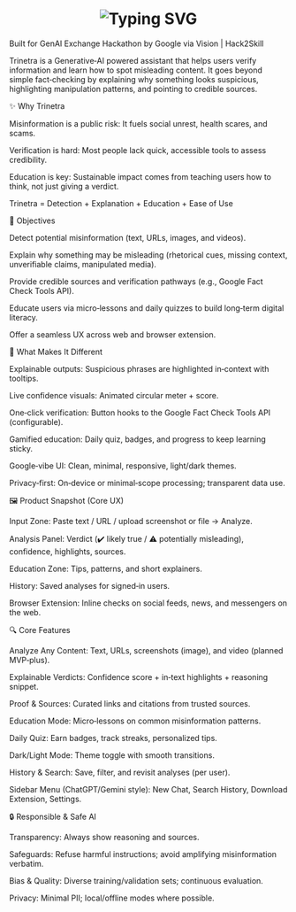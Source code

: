 <h1 align="center">
  <img src="https://readme-typing-svg.herokuapp.com?font=Fira+Code&weight=600&size=28&pause=1000&color=00FF99&center=true&vCenter=true&width=900&lines=%F0%9F%91%81%EF%B8%8F%E2%97%A8+Trinetra+—+AI%E2%80%91Powered+Tool+for+Combating+Misinformation" alt="Typing SVG" />
</h1>

Built for GenAI Exchange Hackathon by Google via Vision | Hack2Skill

Trinetra is a Generative‑AI powered assistant that helps users verify information and learn how to spot misleading content. It goes beyond simple fact‑checking by explaining why something looks suspicious, highlighting manipulation patterns, and pointing to credible sources.

✨ Why Trinetra

Misinformation is a public risk: It fuels social unrest, health scares, and scams.

Verification is hard: Most people lack quick, accessible tools to assess credibility.

Education is key: Sustainable impact comes from teaching users how to think, not just giving a verdict.

Trinetra = Detection + Explanation + Education + Ease of Use

🎯 Objectives

Detect potential misinformation (text, URLs, images, and videos).

Explain why something may be misleading (rhetorical cues, missing context, unverifiable claims, manipulated media).

Provide credible sources and verification pathways (e.g., Google Fact Check Tools API).

Educate users via micro‑lessons and daily quizzes to build long‑term digital literacy.

Offer a seamless UX across web and browser extension.

🧩 What Makes It Different

Explainable outputs: Suspicious phrases are highlighted in‑context with tooltips.

Live confidence visuals: Animated circular meter + score.

One‑click verification: Button hooks to the Google Fact Check Tools API (configurable).

Gamified education: Daily quiz, badges, and progress to keep learning sticky.

Google‑vibe UI: Clean, minimal, responsive, light/dark themes.

Privacy‑first: On‑device or minimal‑scope processing; transparent data use.

🖼️ Product Snapshot (Core UX)

Input Zone: Paste text / URL / upload screenshot or file → Analyze.

Analysis Panel: Verdict (✔️ likely true / ⚠️ potentially misleading), confidence, highlights, sources.

Education Zone: Tips, patterns, and short explainers.

History: Saved analyses for signed‑in users.

Browser Extension: Inline checks on social feeds, news, and messengers on the web.

🔍 Core Features

Analyze Any Content: Text, URLs, screenshots (image), and video (planned MVP‑plus).

Explainable Verdicts: Confidence score + in‑text highlights + reasoning snippet.

Proof & Sources: Curated links and citations from trusted sources.

Education Mode: Micro‑lessons on common misinformation patterns.

Daily Quiz: Earn badges, track streaks, personalized tips.

Dark/Light Mode: Theme toggle with smooth transitions.

History & Search: Save, filter, and revisit analyses (per user).

Sidebar Menu (ChatGPT/Gemini style): New Chat, Search History, Download Extension, Settings.

🔒 Responsible & Safe AI

Transparency: Always show reasoning and sources.

Safeguards: Refuse harmful instructions; avoid amplifying misinformation verbatim.

Bias & Quality: Diverse training/validation sets; continuous evaluation.

Privacy: Minimal PII; local/offline modes where possible.
